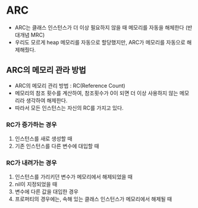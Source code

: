 # ARC

- ARC는 클래스 인스턴스가 더 이상 필요하지 않을 때 메모리를 자동을 해체한다 (반대개념 MRC) 
- 우리도 모르게 heap 메모리를 자동으로 할당했지만, ARC가 메모리를 자동으로 해제해줬다. 

## ARC의 메모리 관라 방법 
- ARC의 메모리 관리 방법 : RC(Reference Count) 
- 메모리의 참조 횟수를 계산하여, 참조횟수가 0이 되면 더 이상 사용하지 않는 메모리라 생각하여 해제한다. 
- 따라서 모든 인스턴스는 자신의 RC를 가지고 있다. 

### RC가 증가하는 경우 
1. 인스턴스를 새로 생성할 때 
2. 기존 인스턴스를 다른 변수에 대입할 때 

### RC가 내려가는 경우 
1. 인스턴스를 가리키던 변수가 메모리에서 해제되었을 때
2. nil이 지정되었을 때
3. 변수에 다른 값을 대입한 경우 
4. 프로퍼티의 경우에는, 속해 있는 클래스 인스턴스가 메모리에서 해제될 때 
